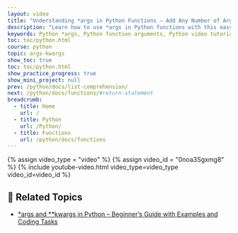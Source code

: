 ```yaml
---
layout: video
title: "Understanding *args in Python Functions – Add Any Number of Arguments (Video Tutorial)"
description: "Learn how to use *args in Python functions with this easy video tutorial. Discover how to add any number of arguments, write flexible functions, and see practical code examples. Perfect for beginners and students learning Python programming."
keywords: Python *args, Python function arguments, Python video tutorial, add multiple arguments Python, beginner Python, Python programming, flexible functions Python, Python code examples,
toc: toc/python.html
course: python
topic: args-kwargs
show_toc: true
toc: toc/python.html
show_practice_progress: true
show_mini_project: null
prev: /python/docs/list-comprehension/
next: /python/docs/functions/#return-statement
breadcrumb:
  - title: Home
    url: /
  - title: Python
    url: /Python/
  - title: Functions
    url: /python/docs/functions
---
```


{% assign video_type = "video" %}
{% assign video_id = "0noa3Sgxmg8" %}
{% include youtube-video.html video_type=video_type video_id=video_id %}

## 📘 **Related Topics**

- [*args and **kwargs in Python – Beginner’s Guide with Examples and Coding Tasks](../docs/functions-adv-concepts/agrs-kwargs.md)



